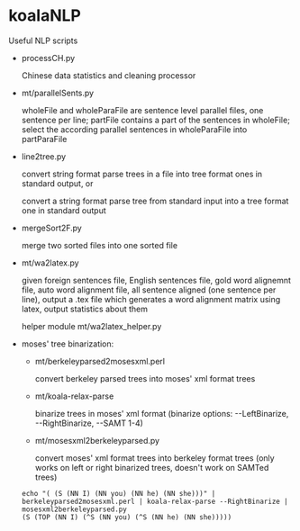 # koalaNLP
Useful NLP scripts

 - processCH.py
   
   Chinese data statistics and cleaning processor
 
 - mt/parallelSents.py
   
   wholeFile and wholeParaFile are sentence level parallel files, one sentence per line; partFile contains a part of the sentences in wholeFile; select the according parallel sentences in wholeParaFile into partParaFile

 - line2tree.py

   convert string format parse trees in a file into tree format ones in standard output, or
   
   convert a string format parse tree from standard input into a tree format one in standard output

 - mergeSort2F.py 

   merge two sorted files into one sorted file

 - mt/wa2latex.py

   given foreign sentences file, English sentences file, gold word alignemnt file, auto word alignment file, all sentence aligned (one sentence per line), output a .tex file which generates a word alignment matrix using latex, output statistics about them 

   helper module mt/wa2latex_helper.py

 - moses' tree binarization:
	
	- mt/berkeleyparsed2mosesxml.perl 
		
		convert berkeley parsed trees into moses' xml format trees

	- mt/koala-relax-parse

		binarize trees in moses' xml format (binarize options: --LeftBinarize, --RightBinarize, --SAMT 1-4)

	- mt/mosesxml2berkeleyparsed.py 

		convert moses' xml format trees into berkeley format trees (only works on left or right binarized trees, doesn't work on SAMTed trees)
		
	```	
	echo "( (S (NN I) (NN you) (NN he) (NN she)))" | berkeleyparsed2mosesxml.perl | koala-relax-parse --RightBinarize | mosesxml2berkeleyparsed.py 
	(S (TOP (NN I) (^S (NN you) (^S (NN he) (NN she)))))
	```
